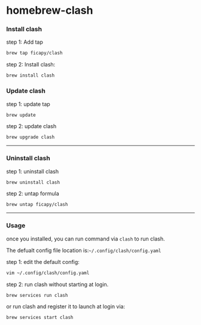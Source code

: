 # homebrew-clash

### Install clash


step 1: Add tap

```bash
brew tap ficapy/clash
```

step 2: Install clash:

```bash
brew install clash
```

### Update clash

step 1: update tap

```bash
brew update
```

step 2: update clash

```bash
brew upgrade clash
```

------

### Uninstall clash

step 1: uninstall clash

```bash
brew uninstall clash
```

step 2: untap formula

```bash
brew untap ficapy/clash
```

------

### Usage

once you installed, you can run command via `clash` to run clash.

The defualt config file location is:`~/.config/clash/config.yaml`

step 1: edit the default config:

```bash
vim ~/.config/clash/config.yaml
```

step 2: run clash without starting at login.

```bash
brew services run clash
```

or run clash and register it to launch at login via:

```bash
brew services start clash
```


